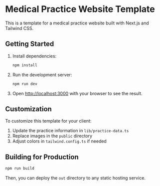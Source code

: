 # Medical Practice Website Template

This is a template for a medical practice website built with Next.js and Tailwind CSS.

## Getting Started

1. Install dependencies:
   ```bash
   npm install
   ```

2. Run the development server:
   ```bash
   npm run dev
   ```

3. Open [http://localhost:3000](http://localhost:3000) with your browser to see the result.

## Customization

To customize this template for your client:

1. Update the practice information in `lib/practice-data.ts`
2. Replace images in the `public` directory
3. Adjust colors in `tailwind.config.ts` if needed

## Building for Production

```bash
npm run build
```

Then, you can deploy the `out` directory to any static hosting service.
